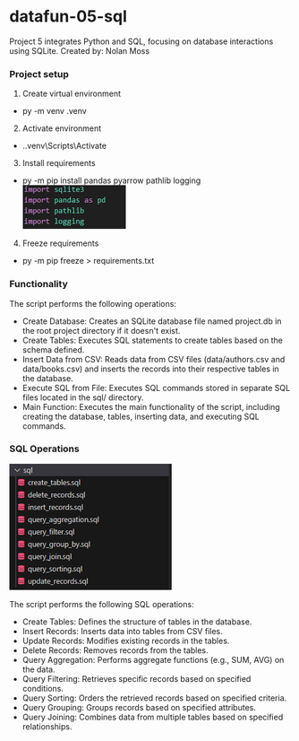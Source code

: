 # datafun-05-sql
Project 5 integrates Python and SQL, focusing on database interactions using SQLite.
Created by: Nolan Moss

### Project setup

1. Create virtual environment
- py -m venv .venv
2. Activate environment
- .\.venv\Scripts\Activate
3. Install requirements
- py -m pip install pandas pyarrow pathlib logging
![alt text](image-1.png)

4. Freeze requirements
- py -m pip freeze > requirements.txt


### Functionality
The script performs the following operations:

- Create Database: Creates an SQLite database file named project.db in the root project directory if it doesn't exist.
- Create Tables: Executes SQL statements to create tables based on the schema defined.
- Insert Data from CSV: Reads data from CSV files (data/authors.csv and data/books.csv) and inserts the records into their respective tables in the database.
- Execute SQL from File: Executes SQL commands stored in separate SQL files located in the sql/ directory.
- Main Function: Executes the main functionality of the script, including creating the database, tables, inserting data, and executing SQL commands.


### SQL Operations
![alt text](image.png)

The script performs the following SQL operations:

- Create Tables: Defines the structure of tables in the database.
- Insert Records: Inserts data into tables from CSV files.
- Update Records: Modifies existing records in the tables.
- Delete Records: Removes records from the tables.
- Query Aggregation: Performs aggregate functions (e.g., SUM, AVG) on the data.
- Query Filtering: Retrieves specific records based on specified conditions.
- Query Sorting: Orders the retrieved records based on specified criteria.
- Query Grouping: Groups records based on specified attributes.
- Query Joining: Combines data from multiple tables based on specified relationships.
